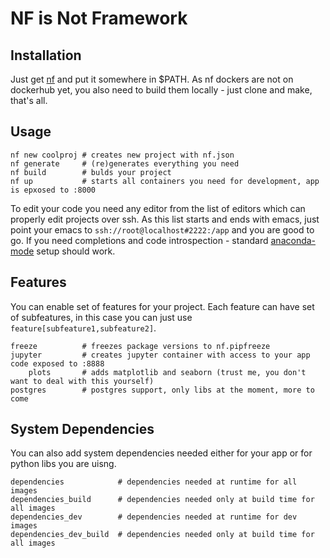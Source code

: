 NF is Not Framework
===================

Installation
------------

Just get [nf](https://github.com/iced/nf/blob/master/nf) and put it somewhere in $PATH. As nf dockers are not on dockerhub yet, you also need to build them locally - just clone and make, that's all.

Usage
-----

    nf new coolproj # creates new project with nf.json
    nf generate     # (re)generates everything you need
    nf build        # bulds your project
    nf up           # starts all containers you need for development, app is epxosed to :8000

To edit your code you need any editor from the list of editors which can properly edit projects over ssh. As this list starts and ends with emacs, just point your emacs to `ssh://root@localhost#2222:/app` and you are good to go. If you need completions and code introspection - standard [anaconda-mode](https://github.com/proofit404/anaconda-mode) setup should work.

Features
--------

You can enable set of features for your project. Each feature can have set of subfeatures, in this case you can just use `feature[subfeature1,subfeature2]`.

    freeze          # freezes package versions to nf.pipfreeze
    jupyter         # creates jupyter container with access to your app code exposed to :8888
        plots       # adds matplotlib and seaborn (trust me, you don't want to deal with this yourself)
    postgres        # postgres support, only libs at the moment, more to come

System Dependencies
-------------------

You can also add system dependencies needed either for your app or for python libs you are uisng.

    dependencies            # dependencies needed at runtime for all images
    dependencies_build      # dependencies needed only at build time for all images
    dependencies_dev        # dependencies needed at runtime for dev images
    dependencies_dev_build  # dependencies needed only at build time for all images

